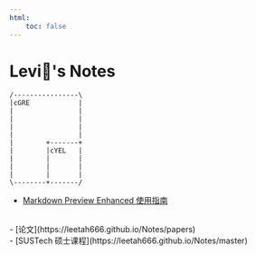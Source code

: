 ```yaml
---
html:
    toc: false
---
```


# Levi:baby_chick:'s Notes

```ditaa {cmd args=["-T"]}
/----------------\
|cGRE            |
|                |
|                |
|                |
|                |
|        +-------+        
|        |cYEL   |
|        |       |
|        |       |
|        |       |
\--------+-------/
```

- [Markdown Preview Enhanced 使用指南](https://leetah666.github.io/Notes/mpe_guide)
<br>
- [论文](https://leetah666.github.io/Notes/papers)
<br>
- [SUSTech 硕士课程](https://leetah666.github.io/Notes/master)